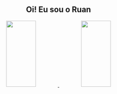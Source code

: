 <!--APRESENTATION-->
<div>
  <h2 align="center">Oi! Eu sou o Ruan</h2>
</div>

<div style="display: inline_block">

<div align="center">
  <a href="https://github.com/RuanVR">
   <img height="180em" width="40%" src="https://github-readme-streak-stats.herokuapp.com?user=RuanVR&theme=dark&hide_border=true&stroke=645BEB&ring=645BEB&fire=645BEB&currStreakLabel=645BEB"/>
  <img height="180em" width="40%" src="https://github-readme-stats.vercel.app/api/top-langs/?username=RuanVR&layout=compact&langs_count=7&theme=dark"/>
</div>

